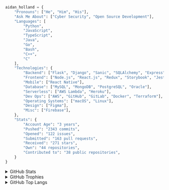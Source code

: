 ```python
aidan_holland = {
    "Pronouns": ["He", "Him", "His"],
    "Ask Me About": ["Cyber Security", "Open Source Development"],
    "Languages": [
        "Python",
        "JavaScript",
        "TypeScript",
        "Java",
        "Go",
        "Bash",
        "C++",
        "C"
    ],
    "Technologies": {
        "Backend": ["Flask", "Django", "Sanic", "SQLAlchemy", "Express"],
        "Frontend": ["Node.js", "React.js", "Redux", "Storybook", "Jest"],
        "Mobile": ["React Native"],
        "Database": ["MySQL", "MongoDB", "PostgreSQL", "Oracle"],
        "Serverless": ["AWS Lambda", "Heroku"],
        "Dev Ops": ["AWS", "GitHub", "GitLab", "Docker", "Terraform"],
        "Operating Systems": ["macOS", "Linux"],
        "Design": ["Figma"],
        "Misc": ["Firebase"],
    },
    "Stats": {
        "Account Age": "3 years",
        "Pushed": "2343 commits",
        "Opened": "122 issues",
        "Submitted": "163 pull requests",
        "Received": "271 stars",
        "Own": "44 repositories",
        "Contributed to": "38 public repositories",
    }
}

```

<details>
  <summary>GitHub Stats</summary>

[![GitHub Stats Card]](https://github.com/anuraghazra/github-readme-stats)

</details>

<details>
  <summary>GitHub Trophies</summary>

[![GitHub Trophies]](https://github.com/ryo-ma/github-profile-trophy)

</details>

<details>
  <summary>GitHub Top Langs</summary>

[![GitHub Top Langs]](https://github.com/anuraghazra/github-readme-stats)

</details>

<!-- Links -->

[github stats card]: https://github-readme-stats.vercel.app/api/?username=thehappydinoa
[github trophies]: https://github-profile-trophy.vercel.app/?username=thehappydinoa&column=4&margin-w=18&margin-h=15
[github top langs]: https://github-readme-stats.vercel.app/api/top-langs/?username=thehappydinoa&layout=compact
